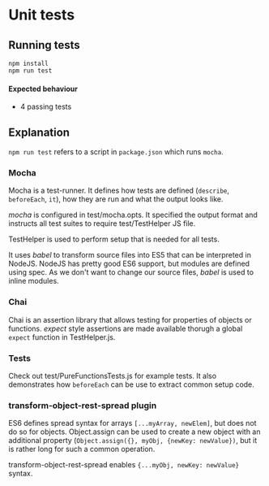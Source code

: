 # Unit tests

## Running tests

```
npm install
npm run test
```

#### Expected behaviour

* 4 passing tests

## Explanation

`npm run test` refers to a script in `package.json` which runs `mocha`.

### Mocha

Mocha is a test-runner. It defines how tests are defined (`describe`, `beforeEach`, `it`), how they are run and what the output looks like.

_mocha_ is configured in test/mocha.opts.
It specified the output format and instructs all test suites to require test/TestHelper JS file.

TestHelper is used to perform setup that is needed for all tests.

It uses _babel_ to transform source files into ES5 that can be interpreted in NodeJS. NodeJS has pretty good ES6 support, but modules are defined using spec. As we don't want to change our source files, _babel_ is used to inline modules.

### Chai

Chai is an assertion library that allows testing for properties of objects or functions. _expect_ style assertions are made available thorugh a global `expect` function in TestHelper.js.


### Tests

Check out test/PureFunctionsTests.js for example tests. It also demonstrates how `beforeEach` can be use to extract common setup code.


### transform-object-rest-spread plugin

ES6 defines spread syntax for arrays `[...myArray, newElem]`, but does not do so for objects. Object.assign can be used to create a new object with an additional property (`Object.assign({}, myObj, {newKey: newValue})`, but it is rather long for such a common  operation. 

transform-object-rest-spread enables `{...myObj, newKey: newValue}` syntax.
